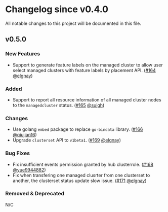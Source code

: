 # Changelog since v0.4.0
All notable changes to this project will be documented in this file.

## v0.5.0

### New Features 
* Support to generate feature labels on the managed cluster to allow user select managed clusters with feature
labels by placement API.
([#164](https://github.com/open-cluster-management-io/registration/pull/164) [@elgnay](https://github.com/elgnay))

### Added
* Support to report all resource information of all managed cluster nodes to the `managedcluster` status.
([#165](https://github.com/open-cluster-management-io/registration/pull/165) [@suigh](https://github.com/suigh))

### Changes
* Use golang `embed` package to replace `go-bindata` library.
([#166](https://github.com/open-cluster-management-io/registration/pull/166) [@qiujian16](https://github.com/qiujian16))
* Upgrade `clusterset` API to `v1beta1`.
([#169](https://github.com/open-cluster-management-io/registration/pull/169) [@elgnay](https://github.com/elgnay))

### Bug Fixes
* Fix insufficient events permission granted by hub clusterrole.
([#168](https://github.com/open-cluster-management-io/registration/pull/168) [@yue9944882](https://github.com/yue9944882))
* Fix when transfering one managed clusrter from one clusterset to another, the clusterset status update slow issue.
([#171](https://github.com/open-cluster-management-io/registration/pull/171) [@elgnay](https://github.com/elgnay))

### Removed & Deprecated
N/C
